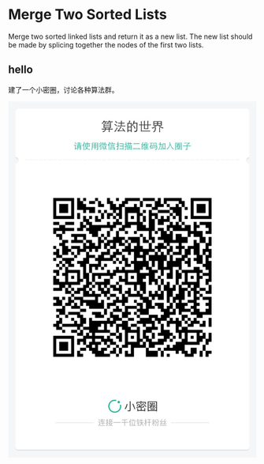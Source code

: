 # Merge Two Sorted Lists 

Merge two sorted linked lists and return it as a new list. The new list should be made by splicing together the nodes of the first two lists.



## hello

建了一个小密圈，讨论各种算法群。  

![小密圈](../../suanfa_xiaomiquan.jpg)

